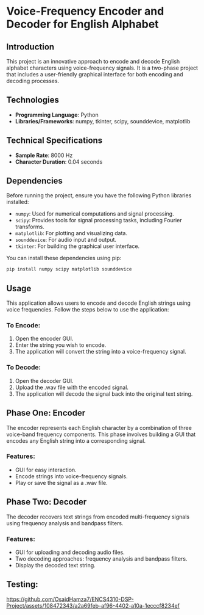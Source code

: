 # Voice-Frequency Encoder and Decoder for English Alphabet

## Introduction
This project is an innovative approach to encode and decode English alphabet characters using voice-frequency signals. It is a two-phase project that includes a user-friendly graphical interface for both encoding and decoding processes.

## Technologies
- **Programming Language**: Python
- **Libraries/Frameworks**: numpy, tkinter, scipy, sounddevice, matplotlib
  
## Technical Specifications
- **Sample Rate**: 8000 Hz
- **Character Duration**: 0.04 seconds

## Dependencies
Before running the project, ensure you have the following Python libraries installed:

- `numpy`: Used for numerical computations and signal processing.
- `scipy`: Provides tools for signal processing tasks, including Fourier transforms.
- `matplotlib`: For plotting and visualizing data.
- `sounddevice`: For audio input and output.
- `tkinter`: For building the graphical user interface.

You can install these dependencies using pip:

```bash
pip install numpy scipy matplotlib sounddevice
```

## Usage
This application allows users to encode and decode English strings using voice frequencies. Follow the steps below to use the application:

### To Encode:
1. Open the encoder GUI.
2. Enter the string you wish to encode.
3. The application will convert the string into a voice-frequency signal.

### To Decode:
1. Open the decoder GUI.
2. Upload the .wav file with the encoded signal.
3. The application will decode the signal back into the original text string.

## Phase One: Encoder
The encoder represents each English character by a combination of three voice-band frequency components. This phase involves building a GUI that encodes any English string into a corresponding signal.

### Features:
- GUI for easy interaction.
- Encode strings into voice-frequency signals.
- Play or save the signal as a .wav file.

## Phase Two: Decoder
The decoder recovers text strings from encoded multi-frequency signals using frequency analysis and bandpass filters.

### Features:
- GUI for uploading and decoding audio files.
- Two decoding approaches: frequency analysis and bandpass filters.
- Display the decoded text string.

## Testing:
https://github.com/OsaidHamza7/ENCS4310-DSP-Project/assets/108472343/a2a69feb-af96-4402-a10a-1ecccf8234ef


